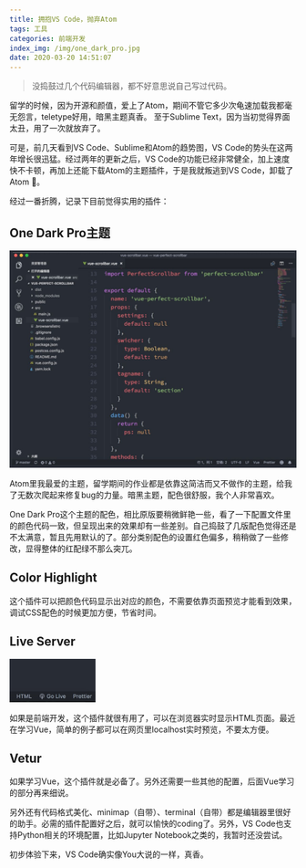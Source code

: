 ```yaml
---
title: 拥抱VS Code，抛弃Atom
tags: 工具
categories: 前端开发
index_img: /img/one_dark_pro.jpg
date: 2020-03-20 14:51:07
---
```


> 没捣鼓过几个代码编辑器，都不好意思说自己写过代码。

留学的时候，因为开源和颜值，爱上了Atom，期间不管它多少次龟速加载我都毫无怨言，teletype好用，暗黑主题真香。<!-- more --> 至于Sublime Text，因为当初觉得界面太丑，用了一次就放弃了。

可是，前几天看到VS Code、Sublime和Atom的趋势图，VS Code的势头在这两年增长很迅猛。经过两年的更新之后，VS Code的功能已经非常健全，加上速度快不卡顿，再加上还能下载Atom的主题插件，于是我就叛逃到VS Code，卸载了Atom 🙈。

经过一番折腾，记录下目前觉得实用的插件：

## One Dark Pro主题

![主题](/img/one_dark_pro.jpg)

Atom里我最爱的主题，留学期间的作业都是依靠这简洁而又不做作的主题，给我了无数次爬起来修复bug的力量。暗黑主题，配色很舒服，我个人非常喜欢。

One Dark Pro这个主题的配色，相比原版要稍微鲜艳一些，看了一下配置文件里的颜色代码一致，但呈现出来的效果却有一些差别。自己捣鼓了几版配色觉得还是不太满意，暂且先用默认的了。部分类别配色的设置红色偏多，稍稍做了一些修改，显得整体的红配绿不那么突兀。

## Color Highlight

这个插件可以把颜色代码显示出对应的颜色，不需要依靠页面预览才能看到效果，调试CSS配色的时候更加方便，节省时间。

## Live Server

<img src="/img/live.jpg" width="30%">

如果是前端开发，这个插件就很有用了，可以在浏览器实时显示HTML页面。最近在学习Vue，简单的例子都可以在网页里localhost实时预览，不要太方便。

## Vetur

如果学习Vue，这个插件就是必备了。另外还需要一些其他的配置，后面Vue学习的部分再来细说。

另外还有代码格式美化、minimap（自带）、terminal（自带）都是编辑器里很好的助手。必需的插件配置好之后，就可以愉快的coding了。另外，VS Code也支持Python相关的环境配置，比如Jupyter Notebook之类的，我暂时还没尝试。

初步体验下来，VS Code确实像You大说的一样，真香。
